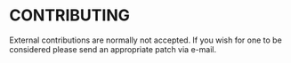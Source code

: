 CONTRIBUTING
============

External contributions are normally not accepted.  If you wish for one to be considered please send an appropriate patch via e-mail.
